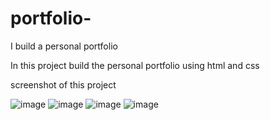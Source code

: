 # portfolio-
I build a personal portfolio

In this project build the personal portfolio  using html and css 

screenshot of this project

![image](https://github.com/ankitagrawal10/portfolio-/assets/134213732/0c43c6ad-62d4-4c9a-9a3b-d0b4df6e91ef)
![image](https://github.com/ankitagrawal10/portfolio-/assets/134213732/60c86c1b-cd0a-4709-9610-5b27203e83c2)
![image](https://github.com/ankitagrawal10/portfolio-/assets/134213732/f4ff8a933-406e-4f2d-aac7-1acd857bc66a)
![image](https://github.com/ankitagrawal10/portfolio-/assets/134213732/76add45b-e27e-4552-91a7-b298a5109cb3)




